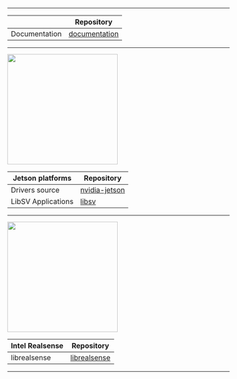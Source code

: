 -------------------------------------------------------------------------------------------------------

|                    | Repository                                                   |
|--------------------|--------------------------------------------------------------|
| Documentation      | [documentation](https://github.com/framosgmbh/documentation) |

-------------------------------------------------------------------------------------------------------

<img src="https://www.nvidia.com/content/dam/en-zz/Solutions/about-nvidia/logo-and-brand/01-nvidia-logo-horiz-500x200-2c50-d.png" width="250">

| Jetson platforms   | Repository                                                   |
|--------------------|--------------------------------------------------------------|
| Drivers source     | [nvidia-jetson](https://github.com/framosgmbh/nvidia-jetson) |
| LibSV Applications | [libsv](https://github.com/framosgmbh/libsv)                 |

-------------------------------------------------------------------------------------------------------

<img src="https://www.intelrealsense.com/wp-content/uploads/2024/01/realsense-sparked-rgb-onlight-378px.png" width="250">

| Intel Realsense    | Repository                                                   |
|--------------------|--------------------------------------------------------------|
| librealsense       | [librealsense](https://github.com/framosgmbh/librealsense)   |

-------------------------------------------------------------------------------------------------------

